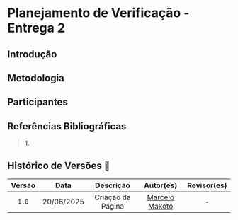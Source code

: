 # Planejamento de Verificação - Entrega 2

## Introdução

## Metodologia

## Participantes


## Referências Bibliográficas

> <a id="REF1">1.</a> 

## Histórico de Versões 📅

| Versão | Data | Descrição | Autor(es) | Revisor(es) |
| :-: | :-: | :-: | :-: | :-: |
| `1.0` | 20/06/2025 | Criação da Página | [Marcelo Makoto](https://github.com/MM4k) | - |